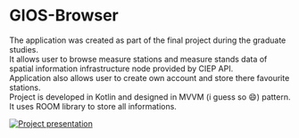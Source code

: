 # GIOS-Browser
The application was created as part of the final project during the graduate studies. \
It allows user to browse measure stations and measure stands data of spatial information infrastructure node provided by CIEP API. \
Application also allows user to create own account and store there favourite stations.\
Project is developed in Kotlin and designed in MVVM (i guess so :smile:) pattern. It uses ROOM library to store all informations.

[![Project presentation](http://img.youtube.com/vi/fzuzq0AZ9W8/0.jpg)](http://www.youtube.com/watch?v=fzuzq0AZ9W8 "Aplikacja - SSMPI")
